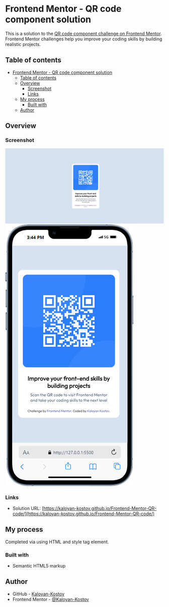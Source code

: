 # Frontend Mentor - QR code component solution

This is a solution to the [QR code component challenge on Frontend Mentor](https://www.frontendmentor.io/challenges/qr-code-component-iux_sIO_H). Frontend Mentor challenges help you improve your coding skills by building realistic projects.

## Table of contents

- [Frontend Mentor - QR code component solution](#frontend-mentor---qr-code-component-solution)
  - [Table of contents](#table-of-contents)
  - [Overview](#overview)
    - [Screenshot](#screenshot)
    - [Links](#links)
  - [My process](#my-process)
    - [Built with](#built-with)
  - [Author](#author)

## Overview

### Screenshot

![](./Desktop-QR.png)
![](./Mobile-QR.png)

### Links

- Solution URL: [https://kaloyan-kostov.github.io/Frontend-Mentor-QR-code/](https://kaloyan-kostov.github.io/Frontend-Mentor-QR-code/)

## My process

Completed via using HTML and style tag element.

### Built with

- Semantic HTML5 markup

## Author

- GitHub - [Kaloyan-Kostov](https://github.com/Kaloyan-Kostov)
- Frontend Mentor - [@Kaloyan-Kostov](https://www.frontendmentor.io/profile/Kaloyan-Kostov)
